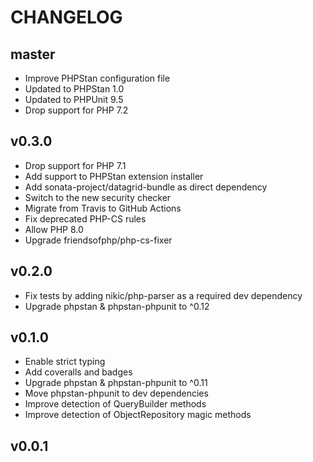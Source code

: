 CHANGELOG
=========

master
------

* Improve PHPStan configuration file
* Updated to PHPStan 1.0
* Updated to PHPUnit 9.5
* Drop support for PHP 7.2

v0.3.0
------

* Drop support for PHP 7.1
* Add support to PHPStan extension installer
* Add sonata-project/datagrid-bundle as direct dependency
* Switch to the new security checker
* Migrate from Travis to GitHub Actions
* Fix deprecated PHP-CS rules
* Allow PHP 8.0
* Upgrade friendsofphp/php-cs-fixer

v0.2.0
------

* Fix tests by adding nikic/php-parser as a required dev dependency
* Upgrade phpstan & phpstan-phpunit to ^0.12

v0.1.0
------

* Enable strict typing
* Add coveralls and badges
* Upgrade phpstan & phpstan-phpunit to ^0.11
* Move phpstan-phpunit to dev dependencies
* Improve detection of QueryBuilder methods
* Improve detection of ObjectRepository magic methods

v0.0.1
------
